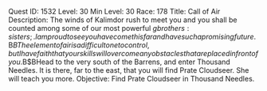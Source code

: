 Quest ID: 1532
Level: 30
Min Level: 30
Race: 178
Title: Call of Air
Description: The winds of Kalimdor rush to meet you and you shall be counted among some of our most powerful $g brothers:sisters;. I am proud to see you have come this far and have such a promising future.$B$BThe element of air is a difficult one to control, but I have faith that your skills will overcome any obstacles that are placed in front of you.$B$BHead to the very south of the Barrens, and enter Thousand Needles. It is there, far to the east, that you will find Prate Cloudseer. She will teach you more.
Objective: Find Prate Cloudseer in Thousand Needles.

